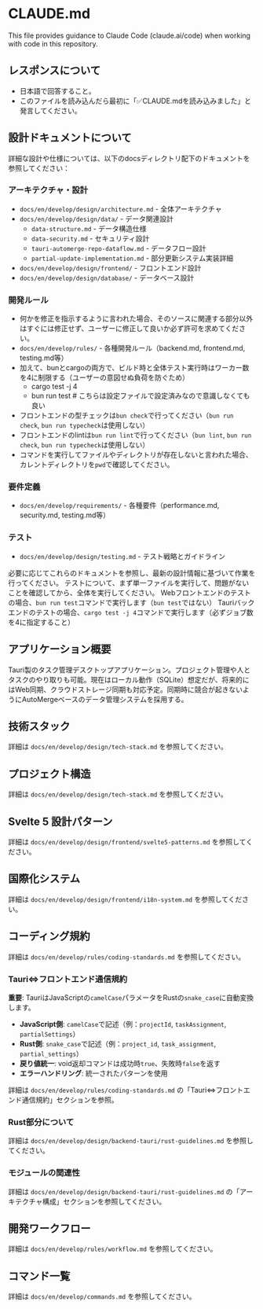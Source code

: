 # CLAUDE.md

This file provides guidance to Claude Code (claude.ai/code) when working with code in this repository.

## レスポンスについて

- 日本語で回答すること。
- このファイルを読み込んだら最初に「✅️CLAUDE.mdを読み込みました」と発言してください。

## 設計ドキュメントについて

詳細な設計や仕様については、以下のdocsディレクトリ配下のドキュメントを参照してください：

### アーキテクチャ・設計
- `docs/en/develop/design/architecture.md` - 全体アーキテクチャ
- `docs/en/develop/design/data/` - データ関連設計
  - `data-structure.md` - データ構造仕様
  - `data-security.md` - セキュリティ設計
  - `tauri-automerge-repo-dataflow.md` - データフロー設計
  - `partial-update-implementation.md` - 部分更新システム実装詳細
- `docs/en/develop/design/frontend/` - フロントエンド設計
- `docs/en/develop/design/database/` - データベース設計

### 開発ルール
- 何かを修正を指示するように言われた場合、そのソースに関連する部分以外はすぐには修正せず、ユーザーに修正して良いか必ず許可を求めてください。
- `docs/en/develop/rules/` - 各種開発ルール（backend.md, frontend.md, testing.md等）
- 加えて、bunとcargoの両方で、ビルド時と全体テスト実行時はワーカー数を4に制限する（ユーザーの意図せぬ負荷を防ぐため）
  - cargo test -j 4
  - bun run test    # こちらは設定ファイルで設定済みなので意識しなくても良い
- フロントエンドの型チェックは`bun check`で行ってください（`bun run check`, `bun run typecheck`は使用しない）
- フロントエンドのlintは`bun run lint`で行ってください（`bun lint`, `bun run check`, `bun run typecheck`は使用しない）
- コマンドを実行してファイルやディレクトリが存在しないと言われた場合、カレントディレクトリを`pwd`で確認してください。

### 要件定義
- `docs/en/develop/requirements/` - 各種要件（performance.md, security.md, testing.md等）

### テスト
- `docs/en/develop/design/testing.md` - テスト戦略とガイドライン

必要に応じてこれらのドキュメントを参照し、最新の設計情報に基づいて作業を行ってください。
テストについて、まず単一ファイルを実行して、問題がないことを確認してから、全体を実行してください。
Webフロントエンドのテストの場合、`bun run test`コマンドで実行します（`bun test`ではない）
Tauriバックエンドのテストの場合、`cargo test -j 4`コマンドで実行します（必ずジョブ数を4に指定すること）

## アプリケーション概要

Tauri製のタスク管理デスクトップアプリケーション。プロジェクト管理や人とタスクのやり取りも可能。現在はローカル動作（SQLite）想定だが、将来的にはWeb同期、クラウドストレージ同期も対応予定。同期時に競合が起きないようにAutoMergeベースのデータ管理システムを採用する。

## 技術スタック

詳細は `docs/en/develop/design/tech-stack.md` を参照してください。

## プロジェクト構造

詳細は `docs/en/develop/design/tech-stack.md` を参照してください。

## Svelte 5 設計パターン

詳細は `docs/en/develop/design/frontend/svelte5-patterns.md` を参照してください。

## 国際化システム

詳細は `docs/en/develop/design/frontend/i18n-system.md` を参照してください。

## コーディング規約

詳細は `docs/en/develop/rules/coding-standards.md` を参照してください。

### Tauri⇔フロントエンド通信規約

**重要**: TauriはJavaScriptの`camelCase`パラメータをRustの`snake_case`に自動変換します。

- **JavaScript側**: `camelCase`で記述（例：`projectId`, `taskAssignment`, `partialSettings`）
- **Rust側**: `snake_case`で記述（例：`project_id`, `task_assignment`, `partial_settings`）
- **戻り値統一**: void返却コマンドは成功時`true`、失敗時`false`を返す
- **エラーハンドリング**: 統一されたパターンを使用

詳細は `docs/en/develop/rules/coding-standards.md` の「Tauri⇔フロントエンド通信規約」セクションを参照。

### Rust部分について

詳細は `docs/en/develop/design/backend-tauri/rust-guidelines.md` を参照してください。

### モジュールの関連性

詳細は `docs/en/develop/design/backend-tauri/rust-guidelines.md` の「アーキテクチャ構成」セクションを参照してください。

## 開発ワークフロー

詳細は `docs/en/develop/rules/workflow.md` を参照してください。

## コマンド一覧

詳細は `docs/en/develop/commands.md` を参照してください。
